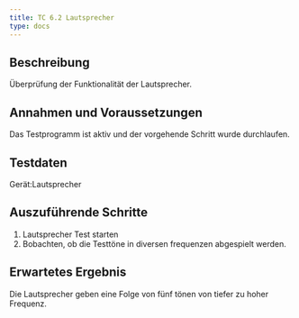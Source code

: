```yaml
---
title: TC 6.2 Lautsprecher
type: docs
---
```

## Beschreibung
Überprüfung der Funktionalität der Lautsprecher.

## Annahmen und Voraussetzungen
Das Testprogramm ist aktiv und der vorgehende Schritt wurde durchlaufen.

## Testdaten
Gerät:Lautsprecher

## Auszuführende Schritte
1. Lautsprecher Test starten
2. Bobachten, ob die Testtöne in diversen frequenzen abgespielt werden.

## Erwartetes Ergebnis
Die Lautsprecher geben eine Folge von fünf tönen von tiefer zu hoher Frequenz.